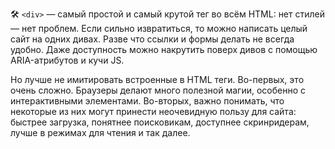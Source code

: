 🛠 `<div>` — самый простой и самый крутой тег во всём HTML: нет стилей — нет проблем. Если сильно извратиться, то можно написать целый сайт на одних дивах. Разве что ссылки и формы делать не всегда удобно. Даже доступность можно накрутить поверх дивов с помощью ARIA-атрибутов и кучи JS.

Но лучше не имитировать встроенные в HTML теги. Во-первых, это очень сложно. Браузеры делают много полезной магии, особенно с интерактивными элементами. Во-вторых, важно понимать, что некоторые из них могут принести неочевидную пользу для сайта: быстрее загрузка, понятнее поисковикам, доступнее скринридерам, лучше в режимах для чтения и так далее.
